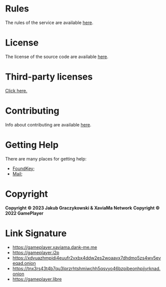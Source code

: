 # Rules
The rules of the service are available [here](https://gameplayer.xaviama.dank-me.me/rules).

# License
The license of the source code are available [here](https://gameplayer.xaviama.dank-me.me/LICENSE.txt).

# Third-party licenses
[Click here.](https://gameplayer.xaviama.dank-me.me/public-licenses)

# Contributing
Info about contributing are available [here](https://gameplayer.xaviama.dank-me.me/CONTRIBUTING).

# Getting Help
There are many places for getting help:
 - [FoundKey](https://social.xaviama.dank-me.me/@GamePlayer);
 - [Mail](gameplayer2019pl@tutamail.com);

# Copyright
**Copyright © 2023 Jakub Graczykowski & XaviaMa Network**
**Copyright © 2022 GamePlayer**

# Link Signature
 * https://gameplayer.xaviama.dank-me.me
 * https://gameplayer.i2p
 * https://xdvuazhmpidi4euufr2vxbx4ddw2es2woaavx7dhdmo5zs4wv5eveqad.onion
 * https://tnx3rs43t4b7qu3lprzrhtshmiwchh5qsvyo46bzpibeonhpijyrknad.onion
 * https://gameplayer.libre
